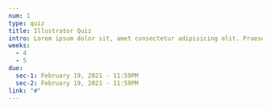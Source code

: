 ```yaml
---
num: 1
type: quiz
title: Illustrator Quiz
intro: Lorem ipsum dolor sit, amet consectetur adipisicing elit. Praesentium eligendi ipsum eos officiis expedita officia corporis ratione.
weeks:
  - 4
  - 5
due:
  sec-1: February 19, 2021 - 11:59PM
  sec-2: February 19, 2021 - 11:59PM
link: "#"
---
```

